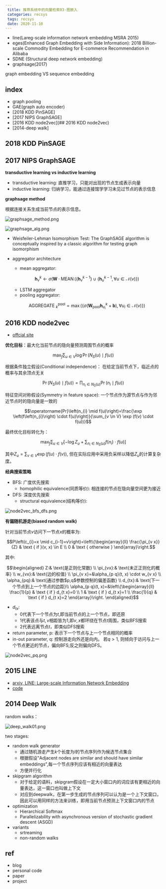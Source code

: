```yaml
---
 title: 推荐系统中的向量检索03-图嵌入
 categories: recsys
 tags: recsys
 date: 2020-11-10
---
```


- line(Lareg-scale information network embedding MSRA 2015)
- eges(Enhanced Graph Embedding with Side Information): 2018 Billion-scale Commodity Embedding for E-commerce Recommendation in Alibaba
- SDNE (Structural deep network embedding)
- graphsage(2017)

graph embedding VS sequence embedding


## index

- graph pooling
- GAE(graph auto encoder)
- [2018 KDD PinSAGE]
- [2017 NIPS GraphSAGE]
- [2016 KDD node2vec](## 2016 KDD node2vec)
- [2014-deep walk]

## 2018 KDD PinSAGE

## 2017 NIPS GraphSAGE

**transductive learning vs inductive learning**

- transductive learning: 直推学习，只能对出现的节点生成表示向量
- inductive learning: 归纳学习，能通过连接馆学学习未见过节点的表示信息

**graphsage method**

根据连接关系生成当前节点的表示信息。

![graphsage_method.png](https://cdn.jsdelivr.net/gh/YeeKal/img_land/blog/notes_img_backup/recsys/imgs/graphsage_method.png)

![graphsage_alg.png](https://cdn.jsdelivr.net/gh/YeeKal/img_land/blog/notes_img_backup/recsys/imgs/graphsage_alg.png)

- Weisfeiler-Lehman Isomorphism Test: The GraphSAGE algorithm is conceptually
inspired by a classic algorithm for testing graph isomorphism
- aggregator architecture
    - mean aggregator: 
    
    $$\mathbf{h}_{v}^{k} \leftarrow \sigma\left(\mathbf{W} \cdot \operatorname{MEAN}\left(\left\{\mathbf{h}_{v}^{k-1}\right\} \cup\left\{\mathbf{h}_{u}^{k-1}, \forall u \in \mathcal{N}(v)\right\}\right)\right.$$

    - LSTM aggregator
    - pooling aggregator:

    $$\text { AGGREGATE }_{k}^{\mathrm{pool}}=\max \left(\left\{\sigma\left(\mathbf{W}_{\mathrm{pool}} \mathbf{h}_{u_{i}}^{k}+\mathbf{b}\right), \forall u_{i} \in \mathcal{N}(v)\right\}\right)$$



## 2016 KDD node2vec


- [offcial site](https://snap.stanford.edu/node2vec/)

**优化目标**：最大化当前节点的隐向量预测周围节点的概率

$$\max _{f} \sum_{u \in V} \log \operatorname{Pr}\left(N_{S}(u) \mid f(u)\right)$$

根据条件独立假设(Conditional independence)： 在给定当前节点下，临近点的概率与其余顶点无关

$$\operatorname{Pr}\left(N_{S}(u) \mid f(u)\right)=\prod_{n_{i} \in N_{S}(u)} \operatorname{Pr}\left(n_{i} \mid f(u)\right)$$

特征空间对称假设(Symmetry in feature space): 一个节点作为源节点与作为邻近节点时的隐向量是一致的

$$\operatorname{Pr}\left(n_{i} \mid f(u)\right)=\frac{\exp \left(f\left(n_{i}\right) \cdot f(u)\right)}{\sum_{v \in V} \exp (f(v) \cdot f(u))}$$

最终优化目标转化为：

$$\max _{f} \sum_{u \in V}\left[-\log Z_{u}+\sum_{n_{i} \in N_{S}(u)} f\left(n_{i}\right) \cdot f(u)\right]$$

其中$Z_{u}=\sum_{v \in V} \exp (f(u) \cdot f(v))$, 但在实际应用中采用负采样以降低$Z_{u}$的计算复杂度。

**经典搜索策略**

- BFS: 广度优先搜索
    - homophilic equivalence(同质等价): 相连接的节点在隐向量空间更为接近
- DFS: 深度优先搜索
    - structural equivalence(结构等价): 

![node2vec_bfs_dfs.png](https://cdn.jsdelivr.net/gh/YeeKal/img_land/blog/notes_img_backup/recsys/imgs/node2vec_bfs_dfs.png)

**有偏随机游走(biased random walk)**

针对当前节点$v$访问下一节点$x$的概率为:

$$P\left(c_{i}=x \mid c_{i-1}=v\right)=\left\{\begin{array}{ll}
\frac{\pi_{v x}}{Z} & \text { if }(v, x) \in E \\
0 & \text { otherwise }
\end{array}\right.$$

其中:

$$\begin{aligned} Z:& \text{是正则化常数}   \\
                \pi_{vx}:& \text{未正正则化的概率} \\
                w_{vx}:& \text{边的权值} \\
                \pi_{v x}=&\alpha_{p q}(t, x) \cdot w_{v x} \\
                \alpha_{pq}:& \text{通过参数$p,q$参数控制的偏差函数} \\
                d_{tx}:& \text{下一个节点到上一个节点的边距}\\  
                \alpha_{p q}(t, x)=&\left\{\begin{array}{ll}
                            \frac{1}{p} & \text { if } d_{t x}=0 \\
                            1 & \text { if } d_{t x}=1 \\
                            \frac{1}{q} & \text { if } d_{t x}=2
                            \end{array}\right. \end{aligned}$$
- $d_{tx}$: 
    - 0代表下一个节点为$t$,即当前节点的上一个节点，即还原
    - 1代表该点与$t,v$相距皆为1,即$v,x$都环绕在节点$t$周围，类似BFS搜索
    - 2代表远离节点$t$，即类似DFS搜索
- return parameter, p: 表示下一个节点与上一个节点相同的概率
- in-out parameter, q: 控制游走向外还是向内。 若$q>1$, 则倾向于访问与上一个节点更近的节点，偏向BFS;反之则偏向DFS。

![node2vec_pq.png](https://cdn.jsdelivr.net/gh/YeeKal/img_land/blog/notes_img_backup/recsys/imgs/node2vec_pq.png)

## 2015 LINE

- [arxiv, LINE: Large-scale Information Network Embedding](https://arxiv.org/abs/1503.03578)
- [code](https://github.com/tangjianpku/LINE)

## 2014 Deep Walk

random walks：

![deep_walk01.png](https://cdn.jsdelivr.net/gh/YeeKal/img_land/blog/notes_img_backup/recsys/imgs/deep_walk01.png)

two stages:

- random walk generator
    - 通过随机游走产生$k$个长度为$l$的节点序列作为候选节点集合
    - 根据假设"Adjacent nodes are similar and should have similar embeddings",每一个节点序列应该有相近的向量表达
    - 方便并行化
- skipgram algorithm
    - 对于给定的语料，skipgram假设在一定大小窗口内的词应该有更相近的向量表达，这一窗口也叫做上下文
    - 对应到deepwalk，在第一步生成的节点序列可以认为是一个上下文窗口，因此可以用同样的方法来训练，即用当前节点预测上下文窗口内的节点
- optimization
    - Hierarchical Softmax
    - Parallelizability with asynchronous version of stochastic gradient descent (ASGD)
- variants
    - srtreaming
    - non-random walks



## ref 

- blog
- personal code
- paper
- project
